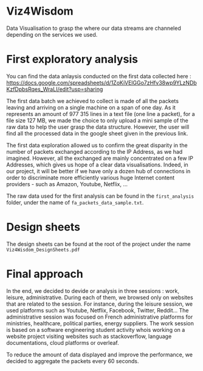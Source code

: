 # Viz4Wisdom
Data Visualisation to grasp the where our data streams are channeled depending on the services we used.

# First exploratory analysis
You can find the data anlaysis conducted on the first data collected here :
https://docs.google.com/spreadsheets/d/1ZoKiVElGGo7zHfv38wp9YLzNDbKzfDpbsRqes_WraLI/edit?usp=sharing

The first data batch we achieved to collect is made of all the packets leaving and arriving on a single machine on a span of one day. As it represents an amount of 977 315 lines in a text file (one line a packet), for a file size 127 MB, we made the choice to only upload a mini sample of the raw data to help the user grasp the data structure. However, the user will find all the processed data in the google sheet given in the previous link.

The first data exploration allowed us to confirm the great disparity in the number of packets exchanged according to the IP Address, as we had imagined. However, all the exchanged are mainly concentrated on a few IP Addresses, which gives us hope of a clear data visualisations. Indeed, in our project, it will be better if we have only a dozen hub of connections in order to discriminate more efficiently various huge Internet content providers - such as Amazon, Youtube, Netflix, ...

The raw data used for the first analysis can be found in the `first_analysis` folder, under the name of `fa_packets_data_sample.txt`.

# Design sheets

The design sheets can be found at the root of the project under the name `Viz4Wisdom_DesignSheets.pdf`

# Final approach
In the end, we decided to devide or analysis in three sessions : work, leisure, administrative. During each of them, we browsed only on websites that are related to the session. For instance, during the leisure session, we used platforms such as Youtube, Netflix, Facebook, Twitter, Reddit... The administrative session was focused on French administrative platforms for ministries, healthcare, political parties, energy suppliers. The work session is based on a software engineering student activity whois working on a website project visiting websites such as stackoverflow, language documentations, cloud platforms or overleaf.

To reduce the amount of data displayed and improve the performance, we decided to aggregate the packets every 60 seconds.
